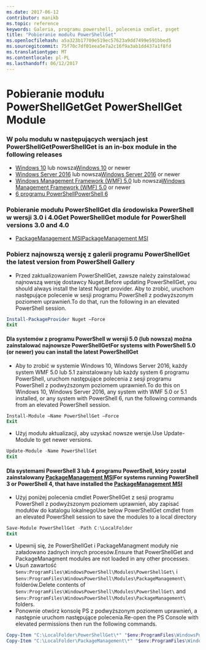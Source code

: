 ```yaml
---
ms.date: 2017-06-12
contributor: manikb
ms.topic: reference
keywords: Galeria, programu powershell, polecenia cmdlet, psget
title: "Pobieranie modułu PowerShellGet"
ms.openlocfilehash: a5a323b17709e519ec57623a9dd7499e591bbed5
ms.sourcegitcommit: 75f70c7df01eea5e7a2c16f9a3ab1dd437a1f8fd
ms.translationtype: MT
ms.contentlocale: pl-PL
ms.lasthandoff: 06/12/2017
---
```

<a name="get-powershellget-module"></a><span data-ttu-id="5d7ce-103">Pobieranie modułu PowerShellGet</span><span class="sxs-lookup"><span data-stu-id="5d7ce-103">Get PowerShellGet Module</span></span>
========================

### <a name="powershellget-is-an-in-box-module-in-the-following-releases"></a><span data-ttu-id="5d7ce-104">W polu modułu w następujących wersjach jest PowerShellGet</span><span class="sxs-lookup"><span data-stu-id="5d7ce-104">PowerShellGet is an in-box module in the following releases</span></span>
- <span data-ttu-id="5d7ce-105">[Windows 10](https://www.microsoft.com/en-us/windows/get-windows-10) lub nowsza</span><span class="sxs-lookup"><span data-stu-id="5d7ce-105">[Windows 10](https://www.microsoft.com/en-us/windows/get-windows-10) or newer</span></span>
- <span data-ttu-id="5d7ce-106">[Windows Server 2016](https://technet.microsoft.com/en-us/windows-server-docs/get-started/windows-server-2016) lub nowsza</span><span class="sxs-lookup"><span data-stu-id="5d7ce-106">[Windows Server 2016](https://technet.microsoft.com/en-us/windows-server-docs/get-started/windows-server-2016) or newer</span></span>
- <span data-ttu-id="5d7ce-107">[Windows Management Framework (WMF) 5.0](https://www.microsoft.com/en-us/download/details.aspx?id=50395) lub nowsza</span><span class="sxs-lookup"><span data-stu-id="5d7ce-107">[Windows Management Framework (WMF) 5.0](https://www.microsoft.com/en-us/download/details.aspx?id=50395) or newer</span></span>
- [<span data-ttu-id="5d7ce-108">6 programu PowerShell</span><span class="sxs-lookup"><span data-stu-id="5d7ce-108">PowerShell 6</span></span>](https://github.com/PowerShell/PowerShell/releases)

### <a name="get-powershellget-module-for-powershell-versions-30-and-40"></a><span data-ttu-id="5d7ce-109">Pobieranie modułu PowerShellGet dla środowiska PowerShell w wersji 3.0 i 4.0</span><span class="sxs-lookup"><span data-stu-id="5d7ce-109">Get PowerShellGet module for PowerShell versions 3.0 and 4.0</span></span>
- [<span data-ttu-id="5d7ce-110">PackageManagement MSI</span><span class="sxs-lookup"><span data-stu-id="5d7ce-110">PackageManagement MSI</span></span>](http://go.microsoft.com/fwlink/?LinkID=746217&clcid=0x409) 

### <a name="get-the-latest-version-from-powershell-gallery"></a><span data-ttu-id="5d7ce-111">Pobierz najnowszą wersję z galerii programu PowerShell</span><span class="sxs-lookup"><span data-stu-id="5d7ce-111">Get the latest version from PowerShell Gallery</span></span>

- <span data-ttu-id="5d7ce-112">Przed zaktualizowaniem PowerShellGet, zawsze należy zainstalować najnowszą wersję dostawcy Nuget.</span><span class="sxs-lookup"><span data-stu-id="5d7ce-112">Before updating PowerShellGet, you should always install the latest Nuget provider.</span></span> <span data-ttu-id="5d7ce-113">Aby to zrobić, uruchom następujące polecenie w sesji programu PowerShell z podwyższonym poziomem uprawnień.</span><span class="sxs-lookup"><span data-stu-id="5d7ce-113">To do that, run the following in an elevated PowerShell session.</span></span>
```powershell
Install-PackageProvider Nuget –Force
Exit
```

#### <a name="for-systems-with-powershell-50-or-newer-you-can-install-the-latest-powershellget"></a><span data-ttu-id="5d7ce-114">Dla systemów z programu PowerShell w wersji 5.0 (lub nowsza) można zainstalować najnowsze PowerShellGet</span><span class="sxs-lookup"><span data-stu-id="5d7ce-114">For systems with PowerShell 5.0 (or newer) you can install the latest PowerShellGet</span></span> 
- <span data-ttu-id="5d7ce-115">Aby to zrobić w systemie Windows 10, Windows Server 2016, każdy system WMF 5.0 lub 5.1 zainstalowany lub każdy system 6 programu PowerShell, uruchom następujące polecenia z sesji programu PowerShell z podwyższonym poziomem uprawnień.</span><span class="sxs-lookup"><span data-stu-id="5d7ce-115">To do this on Windows 10, Windows Server 2016, any system with WMF 5.0 or 5.1 installed, or any system with PowerShell 6, run the following commands from an elevated PowerShell session.</span></span>
```powershell
Install-Module –Name PowerShellGet –Force
Exit
```

- <span data-ttu-id="5d7ce-116">Użyj modułu aktualizacji, aby uzyskać nowsze wersje.</span><span class="sxs-lookup"><span data-stu-id="5d7ce-116">Use Update-Module to get newer versions.</span></span>
```powershell
Update-Module -Name PowerShellGet
Exit
```

#### <a name="for-systems-running-powershell-3-or-powershell-4-that-have-installed-the-packagemanagement-msihttpgomicrosoftcomfwlinklinkid746217clcid0x409"></a><span data-ttu-id="5d7ce-117">Dla systemami PowerShell 3 lub 4 programu PowerShell, który został zainstalowany [PackageManagement MSI](http://go.microsoft.com/fwlink/?LinkID=746217&clcid=0x409)</span><span class="sxs-lookup"><span data-stu-id="5d7ce-117">For systems running PowerShell 3 or PowerShell 4, that have installed the [PackageManagement MSI](http://go.microsoft.com/fwlink/?LinkID=746217&clcid=0x409)</span></span>

- <span data-ttu-id="5d7ce-118">Użyj poniżej polecenia cmdlet PowerShellGet z sesji programu PowerShell z podwyższonym poziomem uprawnień, aby zapisać modułów do katalogu lokalnego</span><span class="sxs-lookup"><span data-stu-id="5d7ce-118">Use below PowerShellGet cmdlet from an elevated PowerShell session to save the modules to a local directory</span></span>

```powershell
Save-Module PowerShellGet -Path C:\LocalFolder
Exit
```

- <span data-ttu-id="5d7ce-119">Upewnij się, że PowerShellGet i PackageManagment moduły nie załadowano żadnych innych procesów.</span><span class="sxs-lookup"><span data-stu-id="5d7ce-119">Ensure that PowerShellGet and PackageManagment modules are not loaded in any other processes.</span></span>
- <span data-ttu-id="5d7ce-120">Usuń zawartość `$env:ProgramFiles\WindowsPowerShell\Modules\PowerShellGet\` i `$env:ProgramFiles\WindowsPowerShell\Modules\PackageManagement\` folderów.</span><span class="sxs-lookup"><span data-stu-id="5d7ce-120">Delete contents of `$env:ProgramFiles\WindowsPowerShell\Modules\PowerShellGet\` and  `$env:ProgramFiles\WindowsPowerShell\Modules\PackageManagement\` folders.</span></span>
- <span data-ttu-id="5d7ce-121">Ponownie otwórz konsolę PS z podwyższonym poziomem uprawnień, a następnie uruchom następujące polecenia.</span><span class="sxs-lookup"><span data-stu-id="5d7ce-121">Re-open the PS Console with elevated permissions then run the following commands.</span></span>

```powershell
Copy-Item "C:\LocalFolder\PowerShellGet\*" "$env:ProgramFiles\WindowsPowerShell\Modules\PowerShellGet\" -Recurse -Force
Copy-Item "C:\LocalFolder\PackageManagement\*" "$env:ProgramFiles\WindowsPowerShell\Modules\PackageManagement\" -Recurse -Force